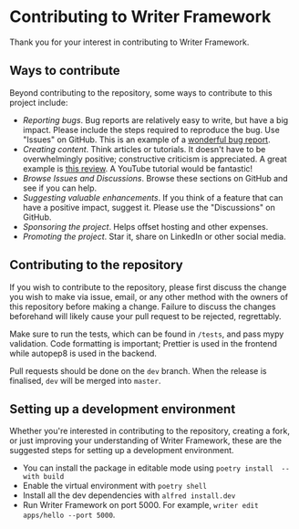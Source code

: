# Contributing to Writer Framework

Thank you for your interest in contributing to Writer Framework.

## Ways to contribute

Beyond contributing to the repository, some ways to contribute to this project include:

- _Reporting bugs_. Bug reports are relatively easy to write, but have a big impact. Please include the steps required to reproduce the bug. Use "Issues" on GitHub. This is an example of a [wonderful bug report](https://github.com/streamsync-cloud/streamsync/issues/24).
- _Creating content_. Think articles or tutorials. It doesn't have to be overwhelmingly positive; constructive criticism is appreciated. A great example is [this review](https://jreyesr.github.io/posts/streamsync-review/). A YouTube tutorial would be fantastic!
- _Browse Issues and Discussions_. Browse these sections on GitHub and see if you can help.
- _Suggesting valuable enhancements_. If you think of a feature that can have a positive impact, suggest it. Please use the "Discussions" on GitHub.
- _Sponsoring the project_. Helps offset hosting and other expenses.
- _Promoting the project_. Star it, share on LinkedIn or other social media.

## Contributing to the repository

If you wish to contribute to the repository, please first discuss the change you wish to make via issue, email, or any other method with the owners of this repository before making a change. Failure to discuss the changes beforehand will likely cause your pull request to be rejected, regrettably.

Make sure to run the tests, which can be found in `/tests`, and pass mypy validation. Code formatting is important; Prettier is used in the frontend while autopep8 is used in the backend.

Pull requests should be done on the `dev` branch. When the release is finalised, `dev` will be merged into `master`.

## Setting up a development environment

Whether you're interested in contributing to the repository, creating a fork, or just improving your understanding of Writer Framework, these are the suggested steps for setting up a development environment.

- You can install the package in editable mode using `poetry install  --with build`
- Enable the virtual environment with `poetry shell`
- Install all the dev dependencies with `alfred install.dev`
- Run Writer Framework on port 5000. For example, `writer edit apps/hello --port 5000`.
